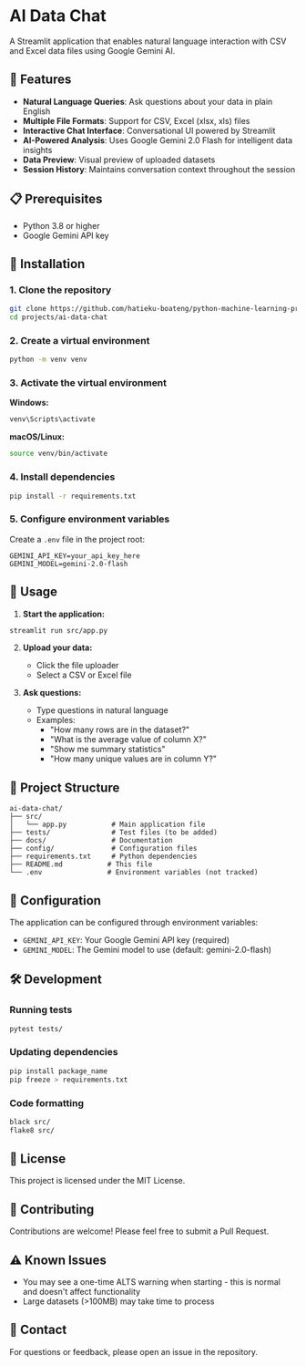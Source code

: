 # AI Data Chat

A Streamlit application that enables natural language interaction with CSV and Excel data files using Google Gemini AI.

## 🌟 Features

- **Natural Language Queries**: Ask questions about your data in plain English
- **Multiple File Formats**: Support for CSV, Excel (xlsx, xls) files
- **Interactive Chat Interface**: Conversational UI powered by Streamlit
- **AI-Powered Analysis**: Uses Google Gemini 2.0 Flash for intelligent data insights
- **Data Preview**: Visual preview of uploaded datasets
- **Session History**: Maintains conversation context throughout the session

## 📋 Prerequisites

- Python 3.8 or higher
- Google Gemini API key

## 🚀 Installation

### 1. Clone the repository
```bash
git clone https://github.com/hatieku-boateng/python-machine-learning-projects.git
cd projects/ai-data-chat
```

### 2. Create a virtual environment
```bash
python -m venv venv
```

### 3. Activate the virtual environment

**Windows:**
```bash
venv\Scripts\activate
```

**macOS/Linux:**
```bash
source venv/bin/activate
```

### 4. Install dependencies
```bash
pip install -r requirements.txt
```

### 5. Configure environment variables

Create a `.env` file in the project root:
```env
GEMINI_API_KEY=your_api_key_here
GEMINI_MODEL=gemini-2.0-flash
```

## 🎯 Usage

1. **Start the application:**
```bash
streamlit run src/app.py
```

2. **Upload your data:**
   - Click the file uploader
   - Select a CSV or Excel file

3. **Ask questions:**
   - Type questions in natural language
   - Examples:
     - "How many rows are in the dataset?"
     - "What is the average value of column X?"
     - "Show me summary statistics"
     - "How many unique values are in column Y?"

## 📁 Project Structure

```
ai-data-chat/
├── src/
│   └── app.py           # Main application file
├── tests/               # Test files (to be added)
├── docs/                # Documentation
├── config/              # Configuration files
├── requirements.txt     # Python dependencies
├── README.md           # This file
└── .env                # Environment variables (not tracked)
```

## 🔧 Configuration

The application can be configured through environment variables:

- `GEMINI_API_KEY`: Your Google Gemini API key (required)
- `GEMINI_MODEL`: The Gemini model to use (default: gemini-2.0-flash)

## 🛠️ Development

### Running tests
```bash
pytest tests/
```

### Updating dependencies
```bash
pip install package_name
pip freeze > requirements.txt
```

### Code formatting
```bash
black src/
flake8 src/
```

## 📝 License

This project is licensed under the MIT License.

## 🤝 Contributing

Contributions are welcome! Please feel free to submit a Pull Request.

## ⚠️ Known Issues

- You may see a one-time ALTS warning when starting - this is normal and doesn't affect functionality
- Large datasets (>100MB) may take time to process

## 📧 Contact

For questions or feedback, please open an issue in the repository.
